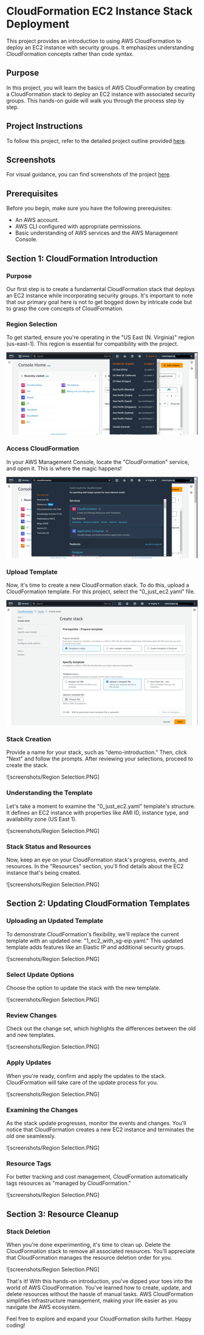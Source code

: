 # CloudFormation EC2 Instance Stack Deployment

This project provides an introduction to using AWS CloudFormation to deploy an EC2 instance with security groups. It emphasizes understanding CloudFormation concepts rather than code syntax.

## Purpose

In this project, you will learn the basics of AWS CloudFormation by creating a CloudFormation stack to deploy an EC2 instance with associated security groups. This hands-on guide will walk you through the process step by step.

## Project Instructions

To follow this project, refer to the detailed project outline provided [here](project_outline.md).

## Screenshots

For visual guidance, you can find screenshots of the project [here](screenshots/).

## Prerequisites

Before you begin, make sure you have the following prerequisites:

- An AWS account.
- AWS CLI configured with appropriate permissions.
- Basic understanding of AWS services and the AWS Management Console.

## Section 1: CloudFormation Introduction

### Purpose
Our first step is to create a fundamental CloudFormation stack that deploys an EC2 instance while incorporating security groups. It's important to note that our primary goal here is not to get bogged down by intricate code but to grasp the core concepts of CloudFormation.

### Region Selection
To get started, ensure you're operating in the "US East (N. Virginia)" region (us-east-1). This region is essential for compatibility with the project.

![screenshots/Region Selection.PNG](https://github.com/Nick-Errington/CloudFormation-EC2-Instance-Stack-Deployment/blob/main/screenshots/Region%20Selection.PNG?raw=true)
<br />

### Access CloudFormation
In your AWS Management Console, locate the "CloudFormation" service, and open it. This is where the magic happens!

![screenshots/Access Confirmation.PNG](https://github.com/Nick-Errington/CloudFormation-EC2-Instance-Stack-Deployment/blob/main/screenshots/Access%20CloudFormation.PNG?raw=true)
<br />

### Upload Template
Now, it's time to create a new CloudFormation stack. To do this, upload a CloudFormation template. For this project, select the "0_just_ec2.yaml" file.

![screenshots/Upload Template.PNG](https://github.com/Nick-Errington/CloudFormation-EC2-Instance-Stack-Deployment/blob/main/screenshots/Upload%20Template.PNG?raw=true)
<br />

### Stack Creation
Provide a name for your stack, such as "demo-introduction." Then, click "Next" and follow the prompts. After reviewing your selections, proceed to create the stack.

![screenshots/Region Selection.PNG]
<br />

### Understanding the Template
Let's take a moment to examine the "0_just_ec2.yaml" template's structure. It defines an EC2 instance with properties like AMI ID, instance type, and availability zone (US East 1).

![screenshots/Region Selection.PNG]
<br />

### Stack Status and Resources
Now, keep an eye on your CloudFormation stack's progress, events, and resources. In the "Resources" section, you'll find details about the EC2 instance that's being created.

![screenshots/Region Selection.PNG]
<br />

## Section 2: Updating CloudFormation Templates
### Uploading an Updated Template
To demonstrate CloudFormation's flexibility, we'll replace the current template with an updated one: "1_ec2_with_sg-eip.yaml." This updated template adds features like an Elastic IP and additional security groups.

![screenshots/Region Selection.PNG]
<br />

### Select Update Options
Choose the option to update the stack with the new template.

![screenshots/Region Selection.PNG]
<br />

### Review Changes
Check out the change set, which highlights the differences between the old and new templates.

![screenshots/Region Selection.PNG]
<br />

### Apply Updates
When you're ready, confirm and apply the updates to the stack. CloudFormation will take care of the update process for you.

![screenshots/Region Selection.PNG]
<br />

### Examining the Changes
As the stack update progresses, monitor the events and changes. You'll notice that CloudFormation creates a new EC2 instance and terminates the old one seamlessly.

![screenshots/Region Selection.PNG]
<br />

### Resource Tags
For better tracking and cost management, CloudFormation automatically tags resources as "managed by CloudFormation."

![screenshots/Region Selection.PNG]
<br />

## Section 3: Resource Cleanup
### Stack Deletion
When you're done experimenting, it's time to clean up. Delete the CloudFormation stack to remove all associated resources. You'll appreciate that CloudFormation manages the resource deletion order for you.

![screenshots/Region Selection.PNG]
<br />

That's it! With this hands-on introduction, you've dipped your toes into the world of AWS CloudFormation. You've learned how to create, update, and delete resources without the hassle of manual tasks. AWS CloudFormation simplifies infrastructure management, making your life easier as you navigate the AWS ecosystem.

Feel free to explore and expand your CloudFormation skills further. Happy coding!
